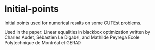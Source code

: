 Initial-points
==============

Initial points used for numerical results on some CUTEst problems.

Used in the paper:
Linear equalities in blackbox optimization
written by Charles Audet, Sébastien Le Digabel, and Mathilde Peyrega
Ecole Polytechnique de Montréal et GERAD
